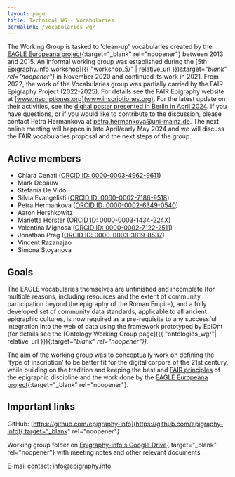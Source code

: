 ```yaml
---
layout: page
title: Technical WG - Vocabularies
permalink: /vocabularies_wg/
---
```



The Working Group is tasked to 'clean-up' vocabularies created by the [EAGLE Europeana project](https://www.eagle-network.eu/resources/vocabularies/){:target="_blank" rel="noopener"} between 2013 and 2015. An informal working group was established during the [5th Epigraphy.info workshop]({{ "workshop_5/" | relative_url }}){:target="_blank" rel="noopener"}_ in November 2020 and continued its work in 2021. From 2022, the work of the Vocabularies group was partially carried by the FAIR Epigraphy Project (2022-2025). For details see the FAIR Epigraphy website at [www.inscriptiones.org](www.inscriptiones.org). For the latest update on their activities, see the [digital poster presented in Berlin in April 2024](https://epigraphy.info/workshop_8_posters/#poster7). If you have questions, or if you would like to contribute to the discussion, please contact Petra Hermankova at petra.hermankova@uni-mainz.de. The next online meeting will happen in late April/early May 2024 and we will discuss the FAIR vocabularies proposal and the next steps of the group.


## Active members

* Chiara Cenati (<a href="https://orcid.org/0000-0003-4962-9611" target="blank">ORCID ID: 0000-0003-4962-9611</a>)
* Mark Depauw
* Stefania De Vido
* Silvia Evangelisti (<a href="https://orcid.org/0000-0002-7186-9518" target="blank">ORCID ID: 0000-0002-7186-9518</a>)
* Petra Hermankova (<a href="https://orcid.org/0000-0002-6349-0540" target="blank">ORCID ID: 0000-0002-6349-0540</a>)
* Aaron Hershkowitz
* Marietta Horster (<a href="https://orcid.org/0000-0003-1434-224X" target="blank">ORCID ID: 0000-0003-1434-224X</a>)
* Valentina Mignosa (<a href="https://orcid.org/0000-0002-7122-2511" target="blank">ORCID ID: 0000-0002-7122-2511</a>)
* Jonathan Prag (<a href="https://orcid.org/0000-0003-3819-8537" target="blank">ORCID ID: 0000-0003-3819-8537</a>)
* Vincent Razanajao
* Simona Stoyanova

<!--
<img src='{{site.baseurl}}/assets/XXX.jpg' style="width:100%;" alt="Meeting of the Vocabularies Working Group in January 2021" align="middle">
-->

## Goals 

The EAGLE vocabularies themselves are unfinished and incomplete (for multiple reasons, including resources and the extent of community participation beyond the epigraphy of the Roman Empire), and a fully developed set of community data standards, applicable to all ancient epigraphic cultures, is now required as a pre-requisite to any successful integration into the web of data using the framework prototyped by EpiOnt (for details see the [Ontology Working Group page]({{ "ontologies_wg/"| relative_url }}){:target="_blank" rel="noopener"})._

The aim of the working group was to conceptually work on defining the 'type of inscription' to be better fit for the digital corpora of the 21st century, while building on the tradition and keeping the best and <a href="https://www.go-fair.org/fair-principles/" target="blank">FAIR principles</a> of the epigraphic discipline and the work done by the [EAGLE Europeana project](https://www.eagle-network.eu/resources/vocabularies/){:target="_blank" rel="noopener"}. 

## Important links

GitHub: [https://github.com/epigraphy-info](https://github.com/epigraphy-info){:target="_blank" rel="noopener"}

Working group folder on [Epigraphy-info's Google Drive](https://drive.google.com/drive/folders/1ePvQrLgh43mlOqve3wVqlrIPu67JG2PG?usp=sharing){:target="_blank" rel="noopener"} with meeting notes and other relevant documents

E-mail contact: [info@epigraphy.info](mailto:info@epigraphy.info)

